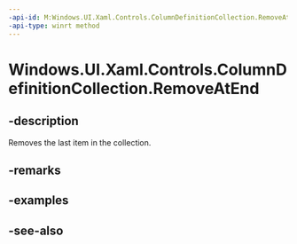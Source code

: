 ```yaml
---
-api-id: M:Windows.UI.Xaml.Controls.ColumnDefinitionCollection.RemoveAtEnd
-api-type: winrt method
---
```


<!-- Method syntax
public void RemoveAtEnd()
-->

# Windows.UI.Xaml.Controls.ColumnDefinitionCollection.RemoveAtEnd

## -description
Removes the last item in the collection.



## -remarks

## -examples

## -see-also
